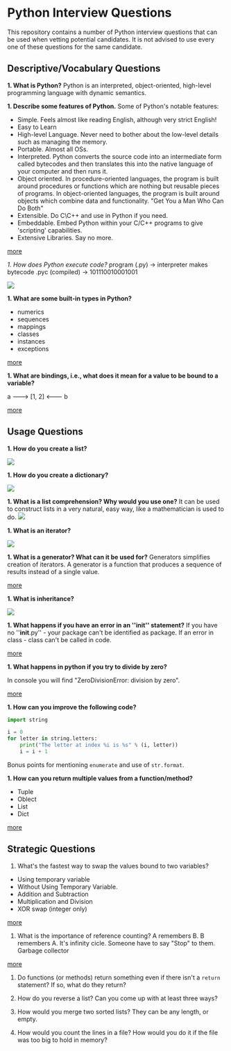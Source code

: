 # Python Interview Questions

This repository contains a number of Python interview questions that can be 
used when vetting potential candidates. It is not advised to use every one of 
these questions for the same candidate.

## Descriptive/Vocabulary Questions

**1. What is Python?**
Python is an interpreted, object-oriented, high-level programming language with dynamic semantics.

**1. Describe some features of Python.**
Some of Python's notable features:

- Simple. Feels almost like reading English, although very strict English!
- Easy to Learn
- High-level Language. Never need to bother about the low-level details such as managing the memory.
- Portable. Almost all OSs.
- Interpreted. Python converts the source code into an intermediate form called bytecodes and then translates this into the native language of your computer and then runs it.
- Object oriented. In procedure-oriented languages, the program is built around procedures or functions which are nothing but reusable pieces of programs. In object-oriented languages, the program is built around objects which combine data and functionality. "Get You a Man Who Can Do Both"
- Extensible. Do C\C++ and use in Python if you need. 
- Embeddable. Embed Python within your C/C++ programs to give 'scripting' capabilities.
- Extensive Libraries. Say no more.

<a href="https://www.ibiblio.org/g2swap/byteofpython/read/features-of-python.html">more</a>

*1. How does Python execute code?*
program (.py) -> interpreter makes bytecode .pyc (compiled) -> 101110010001001

<a href="https://www.safaribooksonline.com/library/view/head-first-programming/9780596806682/httpatomoreillycomsourceoreillyimages1754076.png.jpg"><img src="https://www.safaribooksonline.com/library/view/head-first-programming/9780596806682/httpatomoreillycomsourceoreillyimages1754076.png.jpg"></a>

**1. What are some built-in types in Python?**
- numerics
- sequences
- mappings
- classes
- instances
- exceptions

<a href="https://docs.python.org/3/library/stdtypes.html#built-in-types">more</a>

**1. What are bindings, i.e., what does it mean for a value to be bound to a variable?**

a ---> [1, 2] <--- b

<a href="https://mathieularose.com/python-variables/">more</a>   

## Usage Questions

**1. How do you create a list?**

<a href="https://docs.python.org/3/tutorial/datastructures.html#more-on-lists"><img src="http://hackaholic.info/wp-content/uploads/2017/11/python-lists.jpg"></a>

**1. How do you create a dictionary?**

<a href="https://www.tutorialspoint.com/python/python_dictionary.html"><img src="http://www.kdjohar.in/media/blogs/2017/06/06/python-dictionary.jpg"></a>


**1. What is a list comprehension? Why would you use one?**
 It can be used to construct lists in a very natural, easy way, like a mathematician is used to do.
<a href="https://datasciencelab.wordpress.com/2014/01/08/list-comprehension-in-python/"><img src="https://datasciencelab.files.wordpress.com/2014/01/list1.jpg?w=830"></a>

**1. What is an iterator?**

<a href="http://anandology.com/python-practice-book/iterators.html"><img src="https://camo.githubusercontent.com/22ae49a8975b8d293c93669222932921a0400271/687474703a2f2f7777772e626f676f746f626f676f2e636f6d2f707974686f6e2f696d616765732f707974686f6e5f6974657261746f72732f6974657261626c652d76732d6974657261746f722e706e67"></a>


**1. What is a generator? What can it be used for?**
Generators simplifies creation of iterators. A generator is a function that produces a sequence of results instead of a single value.

<a href="http://anandology.com/python-practice-book/iterators.html#generators">more</a>

**1. What is inheritance?**

<a href="http://www.trytoprogram.com/python-programming/python-inheritance/"><img src="http://www.trytoprogram.com/images/python-inheritance.jpg"></a>

**1. What happens if you have an error in an ''__init__'' statement?**
If you have no ''__init__.py'' - your package can't be identified as package.
If an error in class -  class can't be called in code.

<a href="https://docs.python.org/2/reference/datamodel.html#object.__init__">more</a>


**1. What happens in python if you try to divide by zero?**

In console you will find "ZeroDivisionError: division by zero".

<a href="https://stackoverflow.com/questions/22085864/python-divide-by-0-error">more</a>


**1. How can you improve the following code?**

   ```python
   import string

   i = 0
   for letter in string.letters:
       print("The letter at index %i is %s" % (i, letter))
       i = i + 1
   ```

   Bonus points for mentioning `enumerate` and use of `str.format`.

**1. How can you return multiple values from a function/method?**
- Tuple
- Oblect
- List
- Dict

<a href="https://stackoverflow.com/questions/354883/how-do-you-return-multiple-values-in-python">more</a>

## Strategic Questions

1. What's the fastest way to swap the values bound to two variables?
- Using temporary variable
- Without Using Temporary Variable. 
- Addition and Subtraction
- Multiplication and Division
- XOR swap (integer only)

<a href="https://www.programiz.com/python-programming/examples/swap-variables">more</a>

1. What is the importance of reference counting?
A remembers B. B remembers A. It's infinity cicle. Someone have to say "Stop" to them. Garbage collector

<a href="https://docs.python.org/2.0/ext/refcountsInPython.html">more</a>

1. Do functions (or methods) return something even if there isn't a `return`
   statement? If so, what do they return?

1. How do you reverse a list? Can you come up with at least three ways? 

1. How would you merge two sorted lists? They can be any length, or empty. 

1. How would you count the lines in a file? How would you do it if the file was too big to hold in memory?





